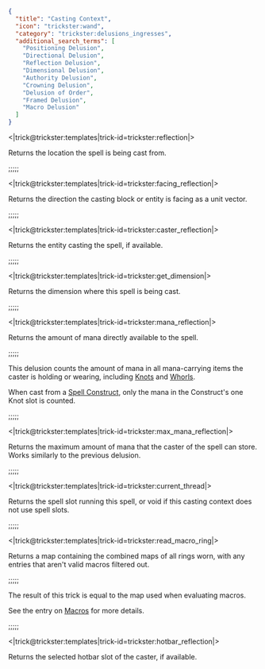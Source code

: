 ```json
{
  "title": "Casting Context",
  "icon": "trickster:wand",
  "category": "trickster:delusions_ingresses",
  "additional_search_terms": [
    "Positioning Delusion",
    "Directional Delusion",
    "Reflection Delusion",
    "Dimensional Delusion",
    "Authority Delusion",
    "Crowning Delusion",
    "Delusion of Order",
    "Framed Delusion",
    "Macro Delusion"
  ]
}
```

<|trick@trickster:templates|trick-id=trickster:reflection|>

Returns the location the spell is being cast from.

;;;;;

<|trick@trickster:templates|trick-id=trickster:facing_reflection|>

Returns the direction the casting block or entity is facing as a unit vector.

;;;;;

<|trick@trickster:templates|trick-id=trickster:caster_reflection|>

Returns the entity casting the spell, if available.

;;;;;

<|trick@trickster:templates|trick-id=trickster:get_dimension|>

Returns the dimension where this spell is being cast.

;;;;;

<|trick@trickster:templates|trick-id=trickster:mana_reflection|>

Returns the amount of mana directly available to the spell.

;;;;;

This delusion counts the amount of mana in all mana-carrying items the caster is holding or wearing, 
including [Knots](^trickster:items/knots) and [Whorls](^trickster:items/amethyst_whorl).


When cast from a [Spell Construct](^trickster:items/spell_construct), only the mana in the Construct's one Knot slot is counted.

;;;;;

<|trick@trickster:templates|trick-id=trickster:max_mana_reflection|>

Returns the maximum amount of mana that the caster of the spell can store. Works similarly to the previous delusion.

;;;;;

<|trick@trickster:templates|trick-id=trickster:current_thread|>

Returns the spell slot running this spell, or void if this casting context does not use spell slots.

;;;;;

<|trick@trickster:templates|trick-id=trickster:read_macro_ring|>

Returns a map containing the combined maps of all rings worn, with any entries that aren't valid macros filtered out.

;;;;;

The result of this trick is equal to the map used when evaluating macros.


See the entry on [Macros](^trickster:concepts/macro) for more details.

;;;;;

<|trick@trickster:templates|trick-id=trickster:hotbar_reflection|>

Returns the selected hotbar slot of the caster, if available.
